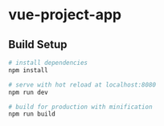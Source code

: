 # vue-project-app

## Build Setup

``` bash
# install dependencies
npm install

# serve with hot reload at localhost:8080
npm run dev

# build for production with minification
npm run build
